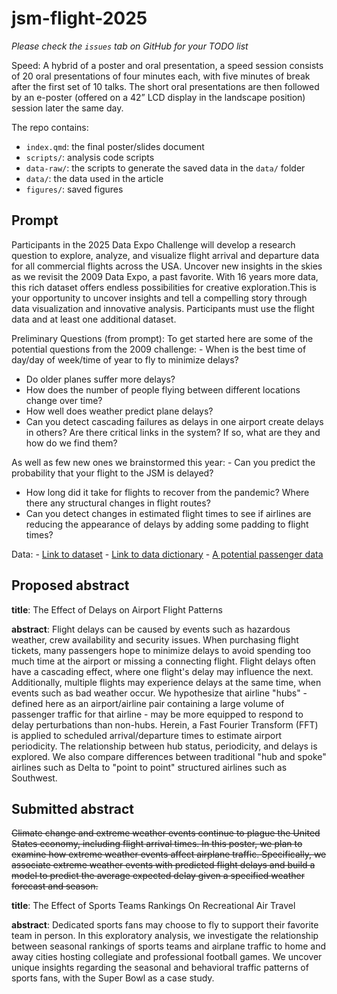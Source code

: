 # jsm-flight-2025

*Please check the `issues` tab on GitHub for your TODO list*

Speed: A hybrid of a poster and oral presentation, a speed session consists of 20 oral presentations of four minutes each, with five minutes of break after the first set of 10 talks.
The short oral presentations are then followed by an e-poster (offered on a 42” LCD display in the landscape position) session later the same day.

The repo contains:

-   `index.qmd`: the final poster/slides document
-   `scripts/`: analysis code scripts
-   `data-raw/`: the scripts to generate the saved data in the `data/` folder
-   `data/`: the data used in the article
-   `figures/`: saved figures

## Prompt

Participants in the 2025 Data Expo Challenge will develop a research question to explore, analyze, and visualize flight arrival and departure data for all commercial flights across the USA.
Uncover new insights in the skies as we revisit the 2009 Data Expo, a past favorite.
With 16 years more data, this rich dataset offers endless possibilities for creative exploration.This is your opportunity to uncover insights and tell a compelling story through data visualization and innovative analysis.
Participants must use the flight data and at least one additional dataset.

Preliminary Questions (from prompt): To get started here are some of the potential questions from the 2009 challenge: - When is the best time of day/day of week/time of year to fly to minimize delays?
- Do older planes suffer more delays?
- How does the number of people flying between different locations change over time?
- How well does weather predict plane delays?
- Can you detect cascading failures as delays in one airport create delays in others?
Are there critical links in the system?
If so, what are they and how do we find them?

As well as few new ones we brainstormed this year: - Can you predict the probability that your flight to the JSM is delayed?
- How long did it take for flights to recover from the pandemic?
Where there any structural changes in flight routes?
- Can you detect changes in estimated flight times to see if airlines are reducing the appearance of delays by adding some padding to flight times?

Data: - [Link to dataset](https://www.transtats.bts.gov/DL_SelectFields.aspx?gnoyr_VQ=FGJ&QO_fu146_anzr=b0-gvzr) - [Link to data dictionary](https://www.transtats.bts.gov/Fields.asp?gnoyr_VQ=FGJ) - [A potential passenger data](https://www.transtats.bts.gov/DatabaseInfo.asp?QO_VQ=EED&QO_fu146_anzr=Nv4%20Pn44vr45&QO_anzr=Nv4%20Pn44vr4%20f6n6v56vp5%20(S14z%20HE%20g4nssvp)-%20%20h.f.%20Pn44vr45&Yv0x=D)

## Proposed abstract

**title**: The Effect of Delays on Airport Flight Patterns

**abstract**: Flight delays can be caused by events such as hazardous weather, crew availability and security issues. When purchasing flight tickets, many passengers hope to minimize delays to avoid spending too much time at the airport or missing a connecting flight. Flight delays often have a cascading effect, where one flight's delay may influence the next. Additionally, multiple flights may experience delays at the same time, when events such as bad weather occur. We hypothesize that airline "hubs" - defined here as an airport/airline pair containing a large volume of passenger traffic for that airline - may be more equipped to respond to delay perturbations than non-hubs. Herein, a Fast Fourier Transform (FFT) is applied to scheduled arrival/departure times to estimate airport periodicity. The relationship between hub status, periodicity, and delays is explored. We also compare differences between traditional "hub and spoke" airlines such as Delta to "point to point" structured airlines such as Southwest.

## Submitted abstract

~~Climate change and extreme weather events continue to plague the United States economy, including flight arrival times. In this poster, we plan to examine how extreme weather events affect airplane traffic. Specifically, we associate extreme weather events with predicted flight delays and build a model to predict the average expected delay given a specified weather forecast and season.~~

**title**: The Effect of Sports Teams Rankings On Recreational Air Travel

**abstract**: Dedicated sports fans may choose to fly to support their favorite team in person.
In this exploratory analysis, we investigate the relationship between seasonal rankings of sports teams and airplane traffic to home and away cities hosting collegiate and professional football games.
We uncover unique insights regarding the seasonal and behavioral traffic patterns of sports fans, with the Super Bowl as a case study.
